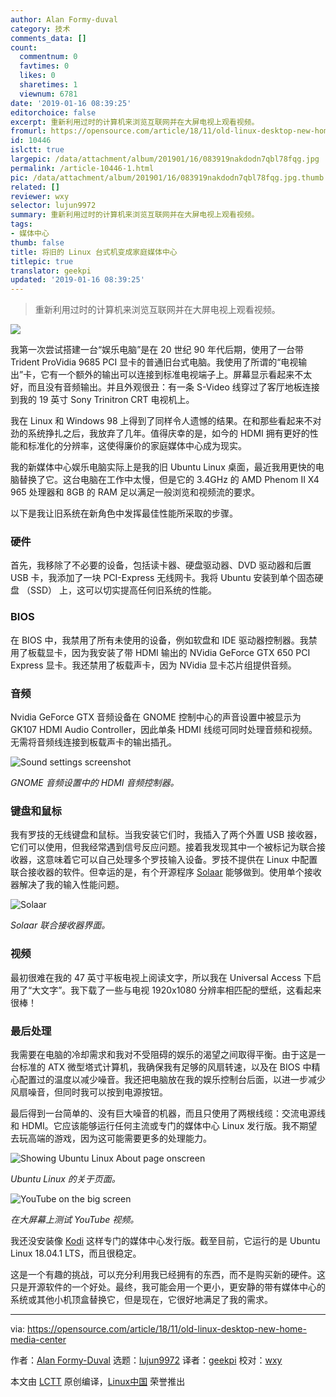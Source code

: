 ```yaml
---
author: Alan Formy-duval
category: 技术
comments_data: []
count:
  commentnum: 0
  favtimes: 0
  likes: 0
  sharetimes: 1
  viewnum: 6781
date: '2019-01-16 08:39:25'
editorchoice: false
excerpt: 重新利用过时的计算机来浏览互联网并在大屏电视上观看视频。
fromurl: https://opensource.com/article/18/11/old-linux-desktop-new-home-media-center
id: 10446
islctt: true
largepic: /data/attachment/album/201901/16/083919nakdodn7qbl78fqg.jpg
permalink: /article-10446-1.html
pic: /data/attachment/album/201901/16/083919nakdodn7qbl78fqg.jpg.thumb.jpg
related: []
reviewer: wxy
selector: lujun9972
summary: 重新利用过时的计算机来浏览互联网并在大屏电视上观看视频。
tags:
- 媒体中心
thumb: false
title: 将旧的 Linux 台式机变成家庭媒体中心
titlepic: true
translator: geekpi
updated: '2019-01-16 08:39:25'
---
```



> 
> 重新利用过时的计算机来浏览互联网并在大屏电视上观看视频。
> 
> 
> 


![](/data/attachment/album/201901/16/083919nakdodn7qbl78fqg.jpg)


我第一次尝试搭建一台“娱乐电脑”是在 20 世纪 90 年代后期，使用了一台带 Trident ProVidia 9685 PCI 显卡的普通旧台式电脑。我使用了所谓的“电视输出”卡，它有一个额外的输出可以连接到标准电视端子上。屏幕显示看起来不太好，而且没有音频输出。并且外观很丑：有一条 S-Video 线穿过了客厅地板连接到我的 19 英寸 Sony Trinitron CRT 电视机上。


我在 Linux 和 Windows 98 上得到了同样令人遗憾的结果。在和那些看起来不对劲的系统挣扎之后，我放弃了几年。值得庆幸的是，如今的 HDMI 拥有更好的性能和标准化的分辨率，这使得廉价的家庭媒体中心成为现实。


我的新媒体中心娱乐电脑实际上是我的旧 Ubuntu Linux 桌面，最近我用更快的电脑替换了它。这台电脑在工作中太慢，但是它的 3.4GHz 的 AMD Phenom II X4 965 处理器和 8GB 的 RAM 足以满足一般浏览和视频流的要求。


以下是我让旧系统在新角色中发挥最佳性能所采取的步骤。


### 硬件


首先，我移除了不必要的设备，包括读卡器、硬盘驱动器、DVD 驱动器和后置 USB 卡，我添加了一块 PCI-Express 无线网卡。我将 Ubuntu 安装到单个固态硬盘 （SSD） 上，这可以切实提高任何旧系统的性能。


### BIOS


在 BIOS 中，我禁用了所有未使用的设备，例如软盘和 IDE 驱动器控制器。我禁用了板载显卡，因为我安装了带 HDMI 输出的 NVidia GeForce GTX 650 PCI Express 显卡。我还禁用了板载声卡，因为 NVidia 显卡芯片组提供音频。


### 音频


Nvidia GeForce GTX 音频设备在 GNOME 控制中心的声音设置中被显示为 GK107 HDMI Audio Controller，因此单条 HDMI 线缆可同时处理音频和视频。无需将音频线连接到板载声卡的输出插孔。


![Sound settings screenshot](/data/attachment/album/201901/16/083927jynk3woo3v3ot3zo.png "Sound settings screenshot")


*GNOME 音频设置中的 HDMI 音频控制器。*


### 键盘和鼠标


我有罗技的无线键盘和鼠标。当我安装它们时，我插入了两个外置 USB 接收器，它们可以使用，但我经常遇到信号反应问题。接着我发现其中一个被标记为联合接收器，这意味着它可以自己处理多个罗技输入设备。罗技不提供在 Linux 中配置联合接收器的软件。但幸运的是，有个开源程序 [Solaar](https://pwr.github.io/Solaar/) 能够做到。使用单个接收器解决了我的输入性能问题。


![Solaar](/data/attachment/album/201901/16/083928fy1q2rngradc9g1c.png "Solaar")


*Solaar 联合接收器界面。*


### 视频


最初很难在我的 47 英寸平板电视上阅读文字，所以我在 Universal Access 下启用了“大文字”。我下载了一些与电视 1920x1080 分辨率相匹配的壁纸，这看起来很棒！


### 最后处理


我需要在电脑的冷却需求和我对不受阻碍的娱乐的渴望之间取得平衡。由于这是一台标准的 ATX 微型塔式计算机，我确保我有足够的风扇转速，以及在 BIOS 中精心配置过的温度以减少噪音。我还把电脑放在我的娱乐控制台后面，以进一步减少风扇噪音，但同时我可以按到电源按钮。


最后得到一台简单的、没有巨大噪音的机器，而且只使用了两根线缆：交流电源线和 HDMI。它应该能够运行任何主流或专门的媒体中心 Linux 发行版。我不期望去玩高端的游戏，因为这可能需要更多的处理能力。


![Showing Ubuntu Linux About page onscreen](/data/attachment/album/201901/16/083929ajfpbaepv4ibi6j9.png "Showing Ubuntu Linux About page onscreen")


*Ubuntu Linux 的关于页面。*


![YouTube on the big screen](/data/attachment/album/201901/16/083929crzp869qjuz4znp6.png "YouTube on the big screen")


*在大屏幕上测试 YouTube 视频。*


我还没安装像 [Kodi](https://kodi.tv/) 这样专门的媒体中心发行版。截至目前，它运行的是 Ubuntu Linux 18.04.1 LTS，而且很稳定。


这是一个有趣的挑战，可以充分利用我已经拥有的东西，而不是购买新的硬件。这只是开源软件的一个好处。最终，我可能会用一个更小，更安静的带有媒体中心的系统或其他小机顶盒替换它，但是现在，它很好地满足了我的需求。




---


via: <https://opensource.com/article/18/11/old-linux-desktop-new-home-media-center>


作者：[Alan Formy-Duval](https://opensource.com/users/alanfdoss) 选题：[lujun9972](https://github.com/lujun9972) 译者：[geekpi](https://github.com/geekpi) 校对：[wxy](https://github.com/wxy)


本文由 [LCTT](https://github.com/LCTT/TranslateProject) 原创编译，[Linux中国](https://linux.cn/) 荣誉推出